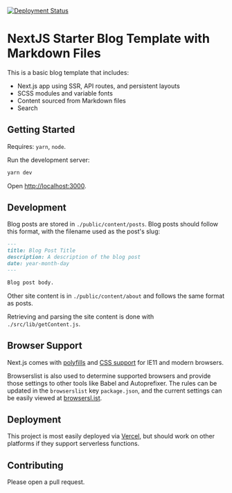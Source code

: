 [![Deployment Status](https://img.shields.io/endpoint?url=https://ctrblog.vercel.app/api/deployment)](https://next-md-blog-template.vercel.app/)

# NextJS Starter Blog Template with Markdown Files

This is a basic blog template that includes:

- Next.js app using SSR, API routes, and persistent layouts
- SCSS modules and variable fonts
- Content sourced from Markdown files
- Search

## Getting Started

Requires: `yarn`, `node`.

Run the development server:

```bash
yarn dev
```

Open [http://localhost:3000](http://localhost:3000).

## Development

Blog posts are stored in `./public/content/posts`. Blog posts should follow this format, with the filename used as the post's slug:

```markdown
---
title: Blog Post Title
description: A description of the blog post
date: year-month-day
---

Blog post body.
```

Other site content is in `./public/content/about` and follows the same format as posts.

Retrieving and parsing the site content is done with `./src/lib/getContent.js`.

## Browser Support

Next.js comes with [polyfills](https://nextjs.org/docs/basic-features/supported-browsers-features) and [CSS support](https://nextjs.org/docs/advanced-features/customizing-postcss-config) for IE11 and modern browsers.

Browserslist is also used to determine supported browsers and provide those settings to other tools like Babel and Autoprefixer. The rules can be updated in the `browserslist` key `package.json`, and the current settings can be easily viewed at [browsersl.ist](https://browsersl.ist/?q=%3E0.3%25%2C+not+ie+11%2C+not+dead%2C+not+op_mini+all).

## Deployment

This project is most easily deployed via [Vercel](https://vercel.com/), but should work on other platforms if they support serverless functions.

## Contributing

Please open a pull request.

